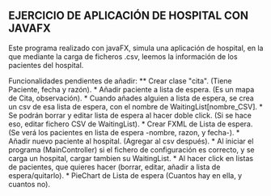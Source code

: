 EJERCICIO DE APLICACIÓN DE HOSPITAL CON JAVAFX
-----------------------------------------------

Este programa realizado con javaFX, simula una aplicación de hospital, en la que mediante la carga de ficheros .csv, leemos la información de los pacientes del hospital.

Funcionalidades pendientes de añadir:
	 ** Crear clase "cita". (Tiene Paciente, fecha y razón).
	 * Añadir paciente a lista de espera. (Es un mapa de Cita, observación).
		* Cuando añades alguien a lista de espera, se crea un csv de esa lista de espera, con el nombre de WaitingList[nombre_CSV].
		* Se podrán borrar y editar lista de espera al hacer doble click. (Si se hace eso, editar fichero CSV de WaitingList).
	* Crear FXML de Lista de espera. (Se verá los pacientes en lista de espera -nombre, razon, y fecha-).
	* Añadir nuevo paciente al hospital. (Agregar al csv después).
	* Al iniciar el programa (MainController) si el fichero de configuración es correcto, y se carga un hospital, cargar tambien su             WaitingList.
	* Al hacer click en listas de pacientes, que quieres hacer (borrar, editar, añadir a lista de espera/quitarlo).
	* PieChart de Lista de espera (Cuantos hay en ella, y cuantos no).

